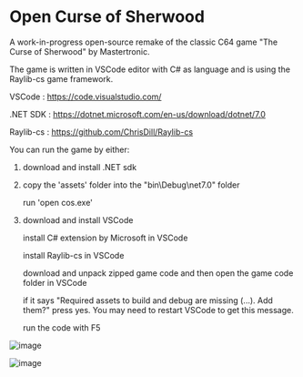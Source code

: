 # Open Curse of Sherwood

A work-in-progress open-source remake of the classic C64 game "The Curse of Sherwood" by Mastertronic.

The game is written in VSCode editor with C# as language and is using the Raylib-cs game framework.

VSCode       : https://code.visualstudio.com/

.NET SDK     : https://dotnet.microsoft.com/en-us/download/dotnet/7.0

Raylib-cs    : https://github.com/ChrisDill/Raylib-cs

You can run the game by either:

1. download and install .NET sdk
2. 
   copy the 'assets' folder into the "bin\Debug\net7.0" folder
   
   run 'open cos.exe'

2. download and install VSCode
   
   install C# extension by Microsoft in VSCode
   
   install Raylib-cs in VSCode
   
   download and unpack zipped game code and then open the game code folder in VSCode
   
   if it says "Required assets to build and debug are missing (...). Add them?" press yes. You may need to restart VSCode to get this message.
   
   run the code with F5

![image](https://user-images.githubusercontent.com/72857208/231353591-fd998577-1035-4faa-9596-f04f841b4231.png)

![image](https://user-images.githubusercontent.com/72857208/231353656-f656ef7d-22ba-4ce8-b5c1-00fca6c1690e.png)
